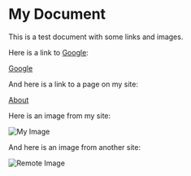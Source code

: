 # My Document

This is a test document with some links and images.

Here is a link to <a title="Google website" href="https://www.google.com">Google</a>:

<a title="Google website" href="./google.com">Google</a>

And here is a link to a page on my site:

<a title="About page" href="/about">About</a>

Here is an image from my site:

<img src="/images/my-image.jpg" alt="My Image" title="My Image">

And here is an image from another site:

<img title="Remote Image" src="https://www.example.com/images/remote-image.jpg" alt="Remote Image">
